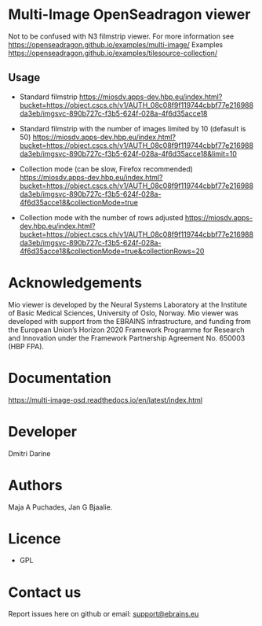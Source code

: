 # Multi-Image OpenSeadragon viewer
Not to be confused with N3 filmstrip viewer. For more information see https://openseadragon.github.io/examples/multi-image/ Examples https://openseadragon.github.io/examples/tilesource-collection/

## Usage
* Standard filmstrip https://miosdv.apps-dev.hbp.eu/index.html?bucket=https://object.cscs.ch/v1/AUTH_08c08f9f119744cbbf77e216988da3eb/imgsvc-890b727c-f3b5-624f-028a-4f6d35acce18

* Standard filmstrip with the number of images limited by 10 (defasult is 50) https://miosdv.apps-dev.hbp.eu/index.html?bucket=https://object.cscs.ch/v1/AUTH_08c08f9f119744cbbf77e216988da3eb/imgsvc-890b727c-f3b5-624f-028a-4f6d35acce18&limit=10 

* Collection mode (can be slow, Firefox recommended) https://miosdv.apps-dev.hbp.eu/index.html?bucket=https://object.cscs.ch/v1/AUTH_08c08f9f119744cbbf77e216988da3eb/imgsvc-890b727c-f3b5-624f-028a-4f6d35acce18&collectionMode=true

* Collection mode with the number of rows adjusted https://miosdv.apps-dev.hbp.eu/index.html?bucket=https://object.cscs.ch/v1/AUTH_08c08f9f119744cbbf77e216988da3eb/imgsvc-890b727c-f3b5-624f-028a-4f6d35acce18&collectionMode=true&collectionRows=20

# Acknowledgements
Mio viewer is developed by the Neural Systems Laboratory at the Institute of Basic Medical Sciences, University of Oslo, Norway.
Mio viewer was developed with support from the EBRAINS infrastructure, and funding from the European Union’s Horizon 2020 Framework Programme for Research and Innovation under the Framework Partnership Agreement No. 650003 (HBP FPA).

# Documentation
https://multi-image-osd.readthedocs.io/en/latest/index.html

# Developer
Dmitri Darine

# Authors
 Maja A Puchades, Jan G Bjaalie. 

# Licence
- GPL

# Contact us
Report issues here on github or email: support@ebrains.eu
